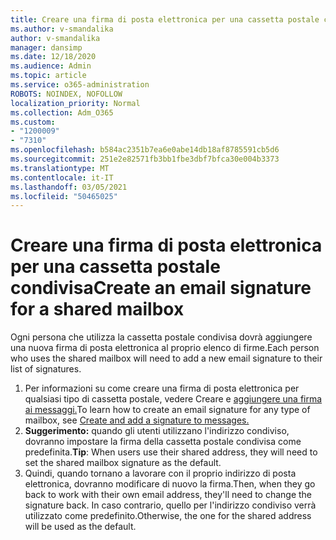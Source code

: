 ```yaml
---
title: Creare una firma di posta elettronica per una cassetta postale condivisa
ms.author: v-smandalika
author: v-smandalika
manager: dansimp
ms.date: 12/18/2020
ms.audience: Admin
ms.topic: article
ms.service: o365-administration
ROBOTS: NOINDEX, NOFOLLOW
localization_priority: Normal
ms.collection: Adm_O365
ms.custom:
- "1200009"
- "7310"
ms.openlocfilehash: b584ac2351b7ea6e0abe14db18af8785591cb5d6
ms.sourcegitcommit: 251e2e82571fb3bb1fbe3dbf7bfca30e004b3373
ms.translationtype: MT
ms.contentlocale: it-IT
ms.lasthandoff: 03/05/2021
ms.locfileid: "50465025"
---
```

# <a name="create-an-email-signature-for-a-shared-mailbox"></a><span data-ttu-id="d94c6-102">Creare una firma di posta elettronica per una cassetta postale condivisa</span><span class="sxs-lookup"><span data-stu-id="d94c6-102">Create an email signature for a shared mailbox</span></span>

<span data-ttu-id="d94c6-103">Ogni persona che utilizza la cassetta postale condivisa dovrà aggiungere una nuova firma di posta elettronica al proprio elenco di firme.</span><span class="sxs-lookup"><span data-stu-id="d94c6-103">Each person who uses the shared mailbox will need to add a new email signature to their list of signatures.</span></span>

1. <span data-ttu-id="d94c6-104">Per informazioni su come creare una firma di posta elettronica per qualsiasi tipo di cassetta postale, vedere Creare e [aggiungere una firma ai messaggi.](https://support.office.com/article/8ee5d4f4-68fd-464a-a1c1-0e1c80bb27f2)</span><span class="sxs-lookup"><span data-stu-id="d94c6-104">To learn how to create an email signature for any type of mailbox, see [Create and add a signature to messages.](https://support.office.com/article/8ee5d4f4-68fd-464a-a1c1-0e1c80bb27f2)</span></span>
2. <span data-ttu-id="d94c6-105">**Suggerimento:** quando gli utenti utilizzano l'indirizzo condiviso, dovranno impostare la firma della cassetta postale condivisa come predefinita.</span><span class="sxs-lookup"><span data-stu-id="d94c6-105">**Tip**: When users use their shared address, they will need to set the shared mailbox signature as the default.</span></span>
3. <span data-ttu-id="d94c6-106">Quindi, quando tornano a lavorare con il proprio indirizzo di posta elettronica, dovranno modificare di nuovo la firma.</span><span class="sxs-lookup"><span data-stu-id="d94c6-106">Then, when they go back to work with their own email address, they'll need to change the signature back.</span></span> <span data-ttu-id="d94c6-107">In caso contrario, quello per l'indirizzo condiviso verrà utilizzato come predefinito.</span><span class="sxs-lookup"><span data-stu-id="d94c6-107">Otherwise, the one for the shared address will be used as the default.</span></span>
